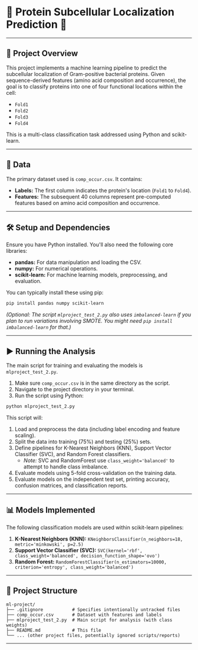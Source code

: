 # 🔬 Protein Subcellular Localization Prediction 🧬

---

## 🌟 Project Overview

This project implements a machine learning pipeline to predict the subcellular localization of Gram-positive bacterial proteins. Given sequence-derived features (amino acid composition and occurrence), the goal is to classify proteins into one of four functional locations within the cell:

*   `Fold1`
*   `Fold2`
*   `Fold3`
*   `Fold4`

This is a multi-class classification task addressed using Python and scikit-learn.

---

## 💾 Data

The primary dataset used is `comp_occur.csv`. It contains:

*   **Labels:** The first column indicates the protein's location (`Fold1` to `Fold4`).
*   **Features:** The subsequent 40 columns represent pre-computed features based on amino acid composition and occurrence.

---

## 🛠️ Setup and Dependencies

Ensure you have Python installed. You'll also need the following core libraries:

*   **pandas:** For data manipulation and loading the CSV.
*   **numpy:** For numerical operations.
*   **scikit-learn:** For machine learning models, preprocessing, and evaluation.

You can typically install these using pip:

```bash
pip install pandas numpy scikit-learn
```

*(Optional: The script `mlproject_test_2.py` also uses `imbalanced-learn` if you plan to run variations involving SMOTE. You might need `pip install imbalanced-learn` for that.)*

---

## ▶️ Running the Analysis

The main script for training and evaluating the models is `mlproject_test_2.py`.

1.  Make sure `comp_occur.csv` is in the same directory as the script.
2.  Navigate to the project directory in your terminal.
3.  Run the script using Python:

```bash
python mlproject_test_2.py
```

This script will:

1.  Load and preprocess the data (including label encoding and feature scaling).
2.  Split the data into training (75%) and testing (25%) sets.
3.  Define pipelines for K-Nearest Neighbors (KNN), Support Vector Classifier (SVC), and Random Forest classifiers.
    *   *Note:* SVC and RandomForest use `class_weight='balanced'` to attempt to handle class imbalance.
4.  Evaluate models using 5-fold cross-validation on the training data.
5.  Evaluate models on the independent test set, printing accuracy, confusion matrices, and classification reports.

---

## 📊 Models Implemented

The following classification models are used within scikit-learn pipelines:

1.  **K-Nearest Neighbors (KNN):** `KNeighborsClassifier(n_neighbors=18, metric='minkowski', p=2.5)`
2.  **Support Vector Classifier (SVC):** `SVC(kernel='rbf', class_weight='balanced', decision_function_shape='ovo')`
3.  **Random Forest:** `RandomForestClassifier(n_estimators=10000, criterion='entropy', class_weight='balanced')`

---

## 📝 Project Structure

```
ml-project/
├── .gitignore           # Specifies intentionally untracked files
├── comp_occur.csv       # Dataset with features and labels
├── mlproject_test_2.py  # Main script for analysis (with class weights)
├── README.md            # This file
└── ... (other project files, potentially ignored scripts/reports)
```

---
